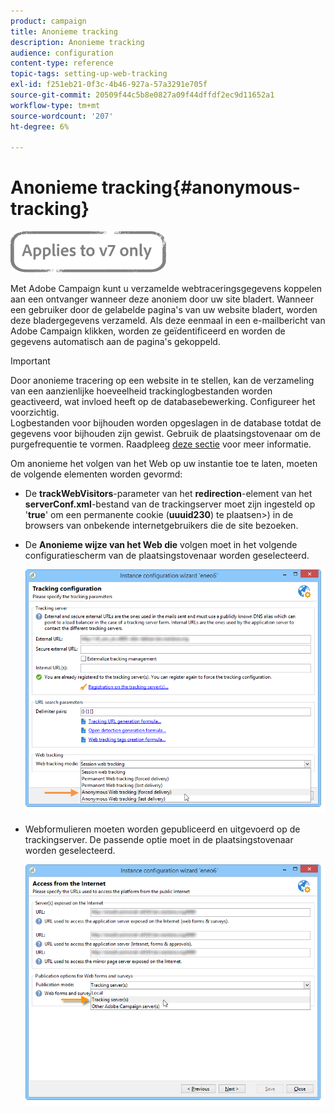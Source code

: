 ```yaml
---
product: campaign
title: Anonieme tracking
description: Anonieme tracking
audience: configuration
content-type: reference
topic-tags: setting-up-web-tracking
exl-id: f251eb21-0f3c-4b46-927a-57a3291e705f
source-git-commit: 20509f44c5b8e0827a09f44dffdf2ec9d11652a1
workflow-type: tm+mt
source-wordcount: '207'
ht-degree: 6%

---
```


# Anonieme tracking{#anonymous-tracking}

![](../../assets/v7-only.svg)

Met Adobe Campaign kunt u verzamelde webtraceringsgegevens koppelen aan een ontvanger wanneer deze anoniem door uw site bladert. Wanneer een gebruiker door de gelabelde pagina&#39;s van uw website bladert, worden deze bladergegevens verzameld. Als deze eenmaal in een e-mailbericht van Adobe Campaign klikken, worden ze geïdentificeerd en worden de gegevens automatisch aan de pagina&#39;s gekoppeld.

>[!IMPORTANT]
>
>Door anonieme tracering op een website in te stellen, kan de verzameling van een aanzienlijke hoeveelheid trackinglogbestanden worden geactiveerd, wat invloed heeft op de databasebewerking. Configureer het voorzichtig.\
>Logbestanden voor bijhouden worden opgeslagen in de database totdat de gegevens voor bijhouden zijn gewist. Gebruik de plaatsingstovenaar om de purgefrequentie te vormen. Raadpleeg [deze sectie](../../installation/using/deploying-an-instance.md#purging-data) voor meer informatie.

Om anonieme het volgen van het Web op uw instantie toe te laten, moeten de volgende elementen worden gevormd:

* De **trackWebVisitors**-parameter van het **redirection**-element van het **serverConf.xml**-bestand van de trackingserver moet zijn ingesteld op &#39;**true**&#39; om een permanente cookie (**uuuid230**) te plaatsen>) in de browsers van onbekende internetgebruikers die de site bezoeken.
* De **Anonieme wijze van het Web die** volgen moet in het volgende configuratiescherm van de plaatsingstovenaar worden geselecteerd.

   ![](assets/webtracking_anonymous_set.png)

* Webformulieren moeten worden gepubliceerd en uitgevoerd op de trackingserver. De passende optie moet in de plaatsingstovenaar worden geselecteerd.

   ![](assets/webtracking_publication_set_for_webapps.png)

